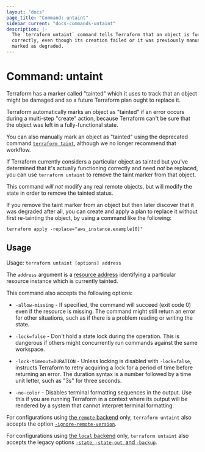 ```yaml
---
layout: "docs"
page_title: "Command: untaint"
sidebar_current: "docs-commands-untaint"
description: |-
  The `terraform untaint` command tells Terraform that an object is functioning
  correctly, even though its creation failed or it was previously manually
  marked as degraded.
---
```


# Command: untaint

Terraform has a marker called "tainted" which it uses to track that an object
might be damaged and so a future Terraform plan ought to replace it.

Terraform automatically marks an object as "tainted" if an error occurs during
a multi-step "create" action, because Terraform can't be sure that the object
was left in a fully-functional state.

You can also manually mark an object as "tainted" using the deprecated command
[`terraform taint`](./taint.html), although we no longer recommend that
workflow.

If Terraform currently considers a particular object as tainted but you've
determined that it's actually functioning correctly and need _not_ be replaced,
you can use `terraform untaint` to remove the taint marker from that object.

This command _will not_ modify any real remote objects, but will modify the
state in order to remove the tainted status.

If you remove the taint marker from an object but then later discover that it
was degraded after all, you can create and apply a plan to replace it without
first re-tainting the object, by using a command like the following:

```
terraform apply -replace="aws_instance.example[0]"
```

## Usage

Usage: `terraform untaint [options] address`

The `address` argument is a [resource address](/docs/cli/state/resource-addressing.html)
identifying a particular resource instance which is currently tainted.

This command also accepts the following options:

* `-allow-missing` - If specified, the command will succeed (exit code 0)
  even if the resource is missing. The command might still return an error
  for other situations, such as if there is a problem reading or writing
  the state.

* `-lock=false` - Don't hold a state lock during the operation. This is
   dangerous if others might concurrently run commands against the same
   workspace.

* `-lock-timeout=DURATION` - Unless locking is disabled with `-lock=false`,
  instructs Terraform to retry acquiring a lock for a period of time before
  returning an error. The duration syntax is a number followed by a time
  unit letter, such as "3s" for three seconds.

* `-no-color` - Disables terminal formatting sequences in the output. Use this
  if you are running Terraform in a context where its output will be
  rendered by a system that cannot interpret terminal formatting.

For configurations using
[the `remote` backend](/docs/language/settings/backends/remote.html)
only, `terraform untaint`
also accepts the option
[`-ignore-remote-version`](/docs/language/settings/backends/remote.html#command-line-arguments).

For configurations using
[the `local` backend](/docs/language/settings/backends/local.html) only,
`terraform untaint` also accepts the legacy options
[`-state`, `-state-out`, and `-backup`](/docs/language/settings/backends/local.html#command-line-arguments).
